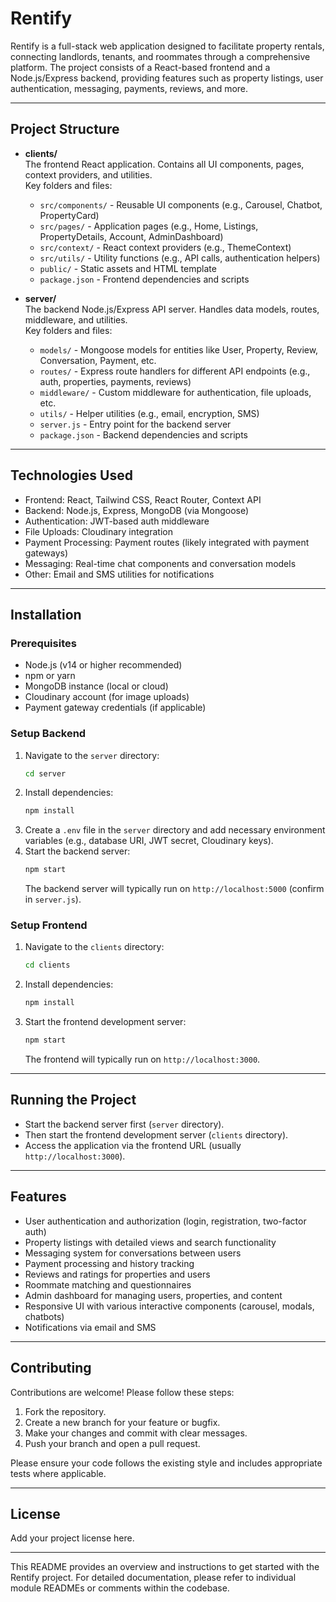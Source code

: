 # Rentify

Rentify is a full-stack web application designed to facilitate property rentals, connecting landlords, tenants, and roommates through a comprehensive platform. The project consists of a React-based frontend and a Node.js/Express backend, providing features such as property listings, user authentication, messaging, payments, reviews, and more.

---

## Project Structure

- **clients/**  
  The frontend React application. Contains all UI components, pages, context providers, and utilities.  
  Key folders and files:  
  - `src/components/` - Reusable UI components (e.g., Carousel, Chatbot, PropertyCard)  
  - `src/pages/` - Application pages (e.g., Home, Listings, PropertyDetails, Account, AdminDashboard)  
  - `src/context/` - React context providers (e.g., ThemeContext)  
  - `src/utils/` - Utility functions (e.g., API calls, authentication helpers)  
  - `public/` - Static assets and HTML template  
  - `package.json` - Frontend dependencies and scripts  

- **server/**  
  The backend Node.js/Express API server. Handles data models, routes, middleware, and utilities.  
  Key folders and files:  
  - `models/` - Mongoose models for entities like User, Property, Review, Conversation, Payment, etc.  
  - `routes/` - Express route handlers for different API endpoints (e.g., auth, properties, payments, reviews)  
  - `middleware/` - Custom middleware for authentication, file uploads, etc.  
  - `utils/` - Helper utilities (e.g., email, encryption, SMS)  
  - `server.js` - Entry point for the backend server  
  - `package.json` - Backend dependencies and scripts  

---

## Technologies Used

- Frontend: React, Tailwind CSS, React Router, Context API  
- Backend: Node.js, Express, MongoDB (via Mongoose)  
- Authentication: JWT-based auth middleware  
- File Uploads: Cloudinary integration  
- Payment Processing: Payment routes (likely integrated with payment gateways)  
- Messaging: Real-time chat components and conversation models  
- Other: Email and SMS utilities for notifications  

---

## Installation

### Prerequisites

- Node.js (v14 or higher recommended)  
- npm or yarn  
- MongoDB instance (local or cloud)  
- Cloudinary account (for image uploads)  
- Payment gateway credentials (if applicable)  

### Setup Backend

1. Navigate to the `server` directory:  
   ```bash
   cd server
   ```  
2. Install dependencies:  
   ```bash
   npm install
   ```  
3. Create a `.env` file in the `server` directory and add necessary environment variables (e.g., database URI, JWT secret, Cloudinary keys).  
4. Start the backend server:  
   ```bash
   npm start
   ```  
   The backend server will typically run on `http://localhost:5000` (confirm in `server.js`).  

### Setup Frontend

1. Navigate to the `clients` directory:  
   ```bash
   cd clients
   ```  
2. Install dependencies:  
   ```bash
   npm install
   ```  
3. Start the frontend development server:  
   ```bash
   npm start
   ```  
   The frontend will typically run on `http://localhost:3000`.  

---

## Running the Project

- Start the backend server first (`server` directory).  
- Then start the frontend development server (`clients` directory).  
- Access the application via the frontend URL (usually `http://localhost:3000`).  

---

## Features

- User authentication and authorization (login, registration, two-factor auth)  
- Property listings with detailed views and search functionality  
- Messaging system for conversations between users  
- Payment processing and history tracking  
- Reviews and ratings for properties and users  
- Roommate matching and questionnaires  
- Admin dashboard for managing users, properties, and content  
- Responsive UI with various interactive components (carousel, modals, chatbots)  
- Notifications via email and SMS  

---

## Contributing

Contributions are welcome! Please follow these steps:

1. Fork the repository.  
2. Create a new branch for your feature or bugfix.  
3. Make your changes and commit with clear messages.  
4. Push your branch and open a pull request.  

Please ensure your code follows the existing style and includes appropriate tests where applicable.

---

## License

Add your project license here.

---

This README provides an overview and instructions to get started with the Rentify project. For detailed documentation, please refer to individual module READMEs or comments within the codebase.
